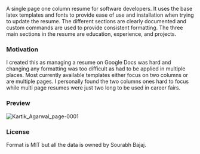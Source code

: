 A single page one column resume for software developers. It uses the base latex templates and fonts to provide ease of use and installation when trying to update the resume. The different sections are clearly documented and custom commands are used to provide consistent formatting. The three main sections in the resume are education, experience, and projects.

### Motivation

I created this as managing a resume on Google Docs was hard and changing any formatting was too difficult as had to be applied in multiple places. Most currently available templates either focus on two columns or are multiple pages. I personally found the two columns ones hard to focus while multi page resumes were just two long to be used in career fairs.

### Preview
![Kartik_Agarwal_page-0001](https://github.com/kartikag01/resume/assets/10574227/c7e29d6b-35e5-4d3c-8e57-084f53dba1ca)



### License
Format is MIT but all the data is owned by Sourabh Bajaj.
